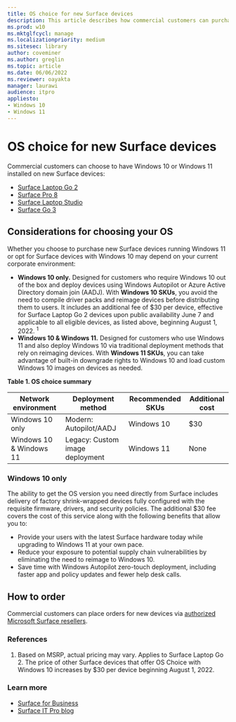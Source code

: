 ```yaml
---
title: OS choice for new Surface devices
description: This article describes how commercial customers can purchase new Surface devices with Windows 10 or Windows 11. 
ms.prod: w10
ms.mktglfcycl: manage
ms.localizationpriority: medium
ms.sitesec: library
author: coveminer
ms.author: greglin
ms.topic: article
ms.date: 06/06/2022
ms.reviewer: oayakta
manager: laurawi
audience: itpro
appliesto:
- Windows 10
- Windows 11
---
```


# OS choice for new Surface devices

Commercial customers can choose to have Windows 10 or Windows 11 installed on new Surface devices:

- [Surface Laptop Go 2](https://www.microsoft.com/surface/business/surface-laptop-go-2)
- [Surface Pro 8](https://www.microsoft.com/surface/business/surface-pro-8)
- [Surface Laptop Studio](https://www.microsoft.com/surface/business/surface-laptop-studio)
- [Surface Go 3](https://www.microsoft.com/surface/business/surface-go-3)


## Considerations for choosing your OS 

Whether you choose to purchase new Surface devices running Windows 11 or opt for Surface devices with Windows 10 may depend on your current corporate environment:

- **Windows 10 only.** Designed for customers who require Windows 10 out of the box and deploy devices using Windows Autopilot or Azure Active Directory domain join (AADJ). With **Windows 10 SKUs**, you avoid the need to compile driver packs and reimage devices before distributing them to users. It includes an additional fee of $30 per device, effective for Surface Laptop Go 2 devices upon public availability June 7 and applicable to all eligible devices, as listed above, beginning August 1, 2022. <sup>1</sup>
- **Windows 10 & Windows 11.** Designed for customers who use Windows 11 and also deploy Windows 10 via traditional deployment methods that rely on reimaging devices. With **Windows 11 SKUs**, you can take advantage of built-in downgrade rights to Windows 10 and load custom Windows 10 images on devices as needed.

**Table 1. OS choice summary**

| Network environment     | Deployment method               | Recommended SKUs | Additional cost |
| ----------------------- | ------------------------------- | ---------------- | --------------- |
| Windows 10 only         | Modern: Autopilot/AADJ          | Windows 10       | $30             |
| Windows 10 & Windows 11 | Legacy: Custom image deployment | Windows 11       | None            |

### Windows 10 only

The ability to get the OS version you need directly from Surface includes delivery of factory shrink-wrapped devices fully configured with the requisite firmware, drivers, and security policies. The additional $30 fee covers the cost of this service along with the following benefits that allow you to:

- Provide your users with the latest Surface hardware today while upgrading to Windows 11 at your own pace.
- Reduce your exposure to potential supply chain vulnerabilities by eliminating the need to reimage to Windows 10.
- Save time with Windows Autopilot zero-touch deployment, including faster app and policy updates and fewer help desk calls.

## How to order

Commercial customers can place orders for new devices via [authorized Microsoft Surface resellers](https://www.microsoft.com/surface/business/where-to-buy-microsoft-surface).

### References

1. Based on MSRP, actual pricing may vary. Applies to Surface Laptop Go 2. The price of other Surface devices that offer OS Choice with Windows 10 increases by $30 per device beginning August 1, 2022.

### Learn more

- [Surface for Business](https://www.microsoft.com/surface/business)
- [Surface IT Pro blog](https://techcommunity.microsoft.com/t5/surface-it-pro-blog/bg-p/SurfaceITPro)
